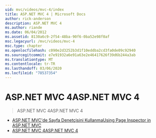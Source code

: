 ```yaml
---
uid: mvc/videos/mvc-4/index
title: ASP.NET MVC 4 | Microsoft Docs
author: rick-anderson
description: ASP.NET MVC 4
ms.author: riande
ms.date: 06/04/2012
ms.assetid: 8130a6c9-2f54-48ba-90f6-0ba52e98f0af
msc.legacyurl: /mvc/videos/mvc-4
msc.type: chapter
ms.openlocfilehash: c090e2d3252b3d1f10eddba2cd3fa0de09c92940
ms.sourcegitcommit: e7e91932a6e91a63e2e46417626f39d6b244a3ab
ms.translationtype: MT
ms.contentlocale: tr-TR
ms.lasthandoff: 03/06/2020
ms.locfileid: "78537354"
---
```

# <a name="aspnet-mvc-4"></a><span data-ttu-id="5cb57-103">ASP.NET MVC 4</span><span class="sxs-lookup"><span data-stu-id="5cb57-103">ASP.NET MVC 4</span></span>

> <span data-ttu-id="5cb57-104">ASP.NET MVC 4</span><span class="sxs-lookup"><span data-stu-id="5cb57-104">ASP.NET MVC 4</span></span>

- [<span data-ttu-id="5cb57-105">ASP.NET MVC'de Sayfa Denetçisini Kullanma</span><span class="sxs-lookup"><span data-stu-id="5cb57-105">Using Page Inspector in ASP.NET MVC</span></span>](using-page-inspector-in-aspnet-mvc.md)
- [<span data-ttu-id="5cb57-106">ASP.NET MVC 4</span><span class="sxs-lookup"><span data-stu-id="5cb57-106">ASP.NET MVC 4</span></span>](aspnet-mvc-4.md)
